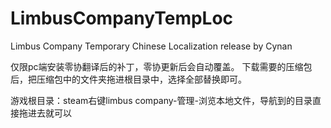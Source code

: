 # LimbusCompanyTempLoc
Limbus Company Temporary Chinese Localization release by Cynan

仅限pc端安装零协翻译后的补丁，零协更新后会自动覆盖。
下载需要的压缩包后，把压缩包中的文件夹拖进根目录中，选择全部替换即可。

游戏根目录：steam右键limbus company-管理-浏览本地文件，导航到的目录直接拖进去就可以

